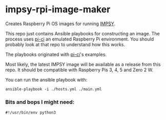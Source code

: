 # impsy-rpi-image-maker

Creates Raspberry Pi OS images for running [IMPSY](https://github.com/cpmpercussion/imps).

This repo just contains Ansible playbooks for constructing an image. The process uses [pi-ci](https://github.com/ptrsr/pi-ci/) an emulated Raspberry Pi environment. You should probably look at that repo to understand how this works.

The playbooks originated with [pi-ci](https://github.com/ptrsr/pi-ci/)'s examples.

Most likely, the latest IMPSY image will be available as a release from this repo. It should be compatible with Raspberry Pis 3, 4, 5 and Zero 2 W.

You can run the ansible playbook with:

```
ansible-playbook -i ./hosts.yml ./main.yml
```

### Bits and bops I might need:

```
#!/usr/bin/env python3
```